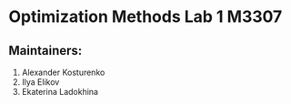 # Optimization Methods Lab 1 M3307


## Maintainers:

1. Alexander Kosturenko
2. Ilya Elikov
3. Ekaterina Ladokhina
